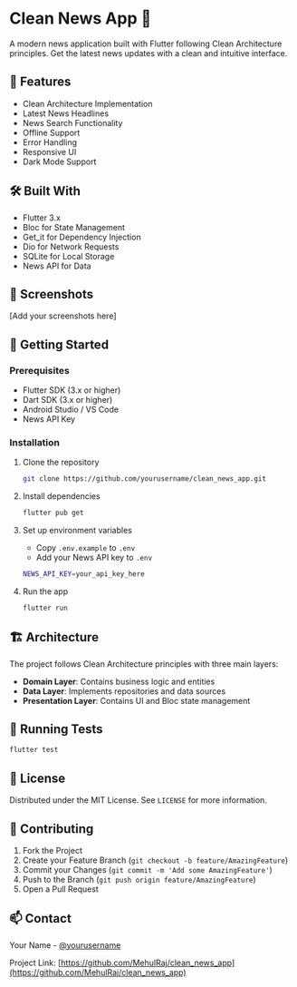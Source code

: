 # Clean News App 📰

A modern news application built with Flutter following Clean Architecture principles. Get the latest news updates with a clean and intuitive interface.

## 🌟 Features

- Clean Architecture Implementation
- Latest News Headlines
- News Search Functionality
- Offline Support
- Error Handling
- Responsive UI
- Dark Mode Support

## 🛠️ Built With

- Flutter 3.x
- Bloc for State Management
- Get_it for Dependency Injection
- Dio for Network Requests
- SQLite for Local Storage
- News API for Data

## 📱 Screenshots

[Add your screenshots here]

## 🚀 Getting Started

### Prerequisites

- Flutter SDK (3.x or higher)
- Dart SDK (3.x or higher)
- Android Studio / VS Code
- News API Key

### Installation

1. Clone the repository
   ```sh
   git clone https://github.com/yourusername/clean_news_app.git
   ```

2. Install dependencies
   ```sh
   flutter pub get
   ```

3. Set up environment variables
   - Copy `.env.example` to `.env`
   - Add your News API key to `.env`
   ```sh
   NEWS_API_KEY=your_api_key_here
   ```

4. Run the app
   ```sh
   flutter run
   ```

## 🏗️ Architecture

The project follows Clean Architecture principles with three main layers:

- **Domain Layer**: Contains business logic and entities
- **Data Layer**: Implements repositories and data sources
- **Presentation Layer**: Contains UI and Bloc state management

## 🧪 Running Tests

```sh
flutter test
```

## 📝 License

Distributed under the MIT License. See `LICENSE` for more information.

## 🤝 Contributing

1. Fork the Project
2. Create your Feature Branch (`git checkout -b feature/AmazingFeature`)
3. Commit your Changes (`git commit -m 'Add some AmazingFeature'`)
4. Push to the Branch (`git push origin feature/AmazingFeature`)
5. Open a Pull Request

## 📫 Contact

Your Name - [@yourusername](https://github.com/MehulRaj)

Project Link: [https://github.com/MehulRaj/clean_news_app](https://github.com/MehulRaj/clean_news_app)
